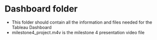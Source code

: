 # Dashboard folder

- This folder should contain all the information and files needed for the Tableau Dashboard
- milestone4_project.m4v is the milestone 4 presentation video file
